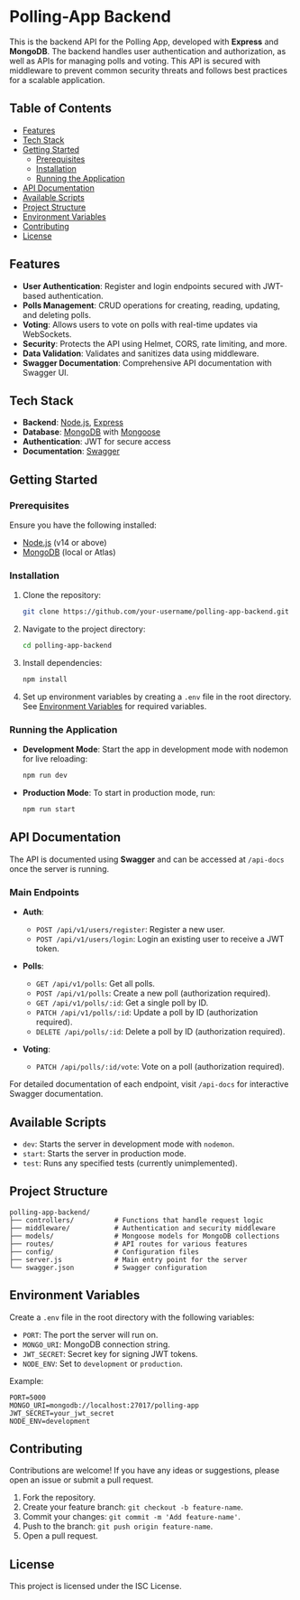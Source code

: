 # Polling-App Backend

This is the backend API for the Polling App, developed with **Express** and **MongoDB**. The backend handles user authentication and authorization, as well as APIs for managing polls and voting. This API is secured with middleware to prevent common security threats and follows best practices for a scalable application.

## Table of Contents

- [Features](#features)
- [Tech Stack](#tech-stack)
- [Getting Started](#getting-started)
  - [Prerequisites](#prerequisites)
  - [Installation](#installation)
  - [Running the Application](#running-the-application)
- [API Documentation](#api-documentation)
- [Available Scripts](#available-scripts)
- [Project Structure](#project-structure)
- [Environment Variables](#environment-variables)
- [Contributing](#contributing)
- [License](#license)

## Features

- **User Authentication**: Register and login endpoints secured with JWT-based authentication.
- **Polls Management**: CRUD operations for creating, reading, updating, and deleting polls.
- **Voting**: Allows users to vote on polls with real-time updates via WebSockets.
- **Security**: Protects the API using Helmet, CORS, rate limiting, and more.
- **Data Validation**: Validates and sanitizes data using middleware.
- **Swagger Documentation**: Comprehensive API documentation with Swagger UI.

## Tech Stack

- **Backend**: [Node.js](https://nodejs.org/), [Express](https://expressjs.com/)
- **Database**: [MongoDB](https://www.mongodb.com/) with [Mongoose](https://mongoosejs.com/)
- **Authentication**: JWT for secure access
- **Documentation**: [Swagger](https://swagger.io/)

## Getting Started

### Prerequisites

Ensure you have the following installed:

- [Node.js](https://nodejs.org/) (v14 or above)
- [MongoDB](https://www.mongodb.com/) (local or Atlas)

### Installation

1. Clone the repository:

   ```bash
   git clone https://github.com/your-username/polling-app-backend.git
   ```

2. Navigate to the project directory:

   ```bash
   cd polling-app-backend
   ```

3. Install dependencies:

   ```bash
   npm install
   ```

4. Set up environment variables by creating a `.env` file in the root directory. See [Environment Variables](#environment-variables) for required variables.

### Running the Application

- **Development Mode**: Start the app in development mode with nodemon for live reloading:

  ```bash
  npm run dev
  ```

- **Production Mode**: To start in production mode, run:

  ```bash
  npm run start
  ```

## API Documentation

The API is documented using **Swagger** and can be accessed at `/api-docs` once the server is running.

### Main Endpoints

- **Auth**:

  - `POST /api/v1/users/register`: Register a new user.
  - `POST /api/v1/users/login`: Login an existing user to receive a JWT token.

- **Polls**:

  - `GET /api/v1/polls`: Get all polls.
  - `POST /api/v1/polls`: Create a new poll (authorization required).
  - `GET /api/v1/polls/:id`: Get a single poll by ID.
  - `PATCH /api/v1/polls/:id`: Update a poll by ID (authorization required).
  - `DELETE /api/polls/:id`: Delete a poll by ID (authorization required).

- **Voting**:
  - `PATCH /api/polls/:id/vote`: Vote on a poll (authorization required).

For detailed documentation of each endpoint, visit `/api-docs` for interactive Swagger documentation.

## Available Scripts

- `dev`: Starts the server in development mode with `nodemon`.
- `start`: Starts the server in production mode.
- `test`: Runs any specified tests (currently unimplemented).

## Project Structure

```
polling-app-backend/
├── controllers/          # Functions that handle request logic
├── middleware/           # Authentication and security middleware
├── models/               # Mongoose models for MongoDB collections
├── routes/               # API routes for various features
├── config/               # Configuration files
├── server.js             # Main entry point for the server
└── swagger.json          # Swagger configuration
```

## Environment Variables

Create a `.env` file in the root directory with the following variables:

- `PORT`: The port the server will run on.
- `MONGO_URI`: MongoDB connection string.
- `JWT_SECRET`: Secret key for signing JWT tokens.
- `NODE_ENV`: Set to `development` or `production`.

Example:

```env
PORT=5000
MONGO_URI=mongodb://localhost:27017/polling-app
JWT_SECRET=your_jwt_secret
NODE_ENV=development
```

## Contributing

Contributions are welcome! If you have any ideas or suggestions, please open an issue or submit a pull request.

1. Fork the repository.
2. Create your feature branch: `git checkout -b feature-name`.
3. Commit your changes: `git commit -m 'Add feature-name'`.
4. Push to the branch: `git push origin feature-name`.
5. Open a pull request.

## License

This project is licensed under the ISC License.
